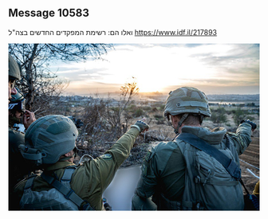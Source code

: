 ## Message 10583

ואלו הם:
רשימת המפקדים החדשים בצה"ל
https://www.idf.il/217893

![Photo](10583/10583_photo.jpg)
